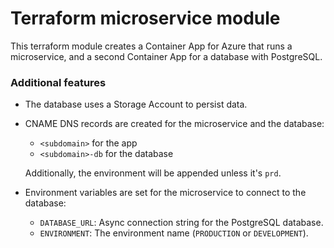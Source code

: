 # Terraform microservice module

This terraform module creates a Container App for Azure that runs a microservice,
and a second Container App for a database with PostgreSQL.

### Additional features

- The database uses a Storage Account to persist data.
- CNAME DNS records are created for the microservice and the database:

  - `<subdomain>` for the app
  - `<subdomain>-db` for the database

  Additionally, the environment will be appended unless it's `prd`.

- Environment variables are set for the microservice to connect to the database:
  - `DATABASE_URL`: Async connection string for the PostgreSQL database.
  - `ENVIRONMENT`: The environment name (`PRODUCTION` or `DEVELOPMENT`).
